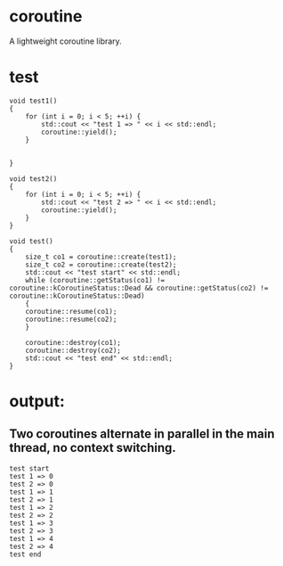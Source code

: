 # coroutine
A lightweight coroutine library.

# test
```
void test1()
{
    for (int i = 0; i < 5; ++i) {
        std::cout << "test 1 => " << i << std::endl;
        coroutine::yield();
    }


}

void test2()
{
    for (int i = 0; i < 5; ++i) {
        std::cout << "test 2 => " << i << std::endl;
        coroutine::yield();
    }
}

void test()
{
    size_t co1 = coroutine::create(test1);
    size_t co2 = coroutine::create(test2);
    std::cout << "test start" << std::endl;
    while (coroutine::getStatus(co1) != coroutine::kCoroutineStatus::Dead && coroutine::getStatus(co2) != coroutine::kCoroutineStatus::Dead)
    {
	coroutine::resume(co1);
	coroutine::resume(co2);
    }

    coroutine::destroy(co1);
    coroutine::destroy(co2);
    std::cout << "test end" << std::endl;
}

```

# output:
## Two coroutines alternate in parallel in the main thread, no context switching.
```
test start
test 1 => 0
test 2 => 0
test 1 => 1
test 2 => 1
test 1 => 2
test 2 => 2
test 1 => 3
test 2 => 3
test 1 => 4
test 2 => 4
test end
```
